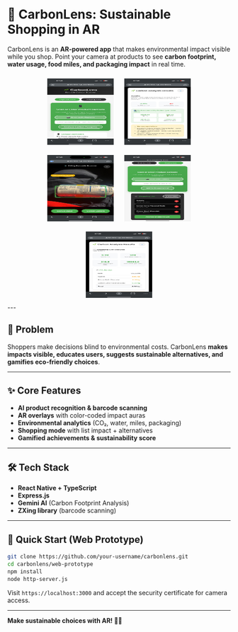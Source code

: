 # 🌱 CarbonLens: Sustainable Shopping in AR  

CarbonLens is an **AR-powered app** that makes environmental impact visible while you shop. Point your camera at products to see **carbon footprint, water usage, food miles, and packaging impact** in real time.  

<div align="center">
  <img src="images/image1.jpg" width="150" height="150" style="margin: 10px;">
  <img src="images/image2.jpg" width="150" height="150" style="margin: 10px;">
  <img src="images/image3.jpg" width="150" height="150" style="margin: 10px;">
  <img src="images/image5.jpg" width="150" height="150" style="margin: 10px;">
  <img src="images/image6.jpg" width="150" height="150" style="margin: 10px;">
</div>
---

## 🎯 Problem  
Shoppers make decisions blind to environmental costs. CarbonLens **makes impacts visible, educates users, suggests sustainable alternatives, and gamifies eco-friendly choices**.  

---

## ✨ Core Features  
- **AI product recognition & barcode scanning**  
- **AR overlays** with color-coded impact auras  
- **Environmental analytics** (CO₂, water, miles, packaging)  
- **Shopping mode** with list impact + alternatives  
- **Gamified achievements & sustainability score**  

---

## 🛠️ Tech Stack  
- **React Native + TypeScript** 
- **Express.js**   
- **Gemini AI** (Carbon Footprint Analysis)  
- **ZXing library** (barcode scanning)  

---

## 🚀 Quick Start (Web Prototype)  

```bash
git clone https://github.com/your-username/carbonlens.git
cd carbonlens/web-prototype
npm install
node http-server.js
```

Visit `https://localhost:3000` and accept the security certificate for camera access.

---

**Make sustainable choices with AR! 🌱📱**